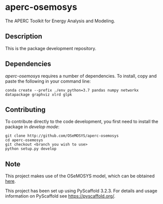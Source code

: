 # aperc-osemosys

The APERC Toolkit for Energy Analysis and Modeling.

## Description
This is the package development repository. 

## Dependencies
_aperc-osemosys_ requires a number of dependencies. To install, copy and paste the following in your command line:

`conda create --prefix ./env python=3.7 pandas numpy networkx datapackage graphviz xlrd glpk`

## Contributing

To contribute directly to the code development, you first need to install the package in *develop mode*:

    git clone http://github.com/OSeMOSYS/aperc-osemosys
    cd aperc-osemosys
    git checkout <branch you wish to use>
    python setup.py develop

## Note

This project makes use of the OSeMOSYS model, which can be obtained [here](https://github.com/OSeMOSYS).

This project has been set up using PyScaffold 3.2.3. For details and usage
information on PyScaffold see https://pyscaffold.org/.
